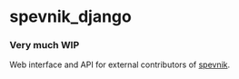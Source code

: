 # spevnik_django

### Very much WIP

Web interface and API for external contributors of [spevnik](https://github.com/spetrovi/spevnik).
